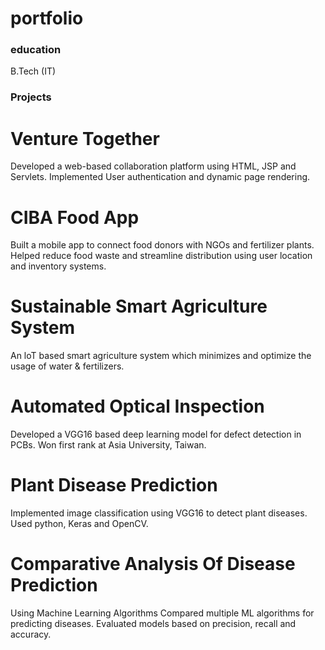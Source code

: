 # portfolio

### education
B.Tech (IT) 

### Projects 
# Venture Together 
Developed a web-based collaboration platform using HTML, JSP and Servlets. Implemented User authentication and dynamic page rendering. 
# CIBA Food App 
Built a mobile app to connect food donors with NGOs and fertilizer plants. Helped reduce food waste and streamline distribution using user location and inventory systems. 
# Sustainable Smart Agriculture System 
An loT based smart agriculture system which minimizes and optimize the usage of water & fertilizers. 
# Automated Optical Inspection 
Developed a VGG16 based deep learning model for defect detection in PCBs. Won first rank at Asia University, Taiwan. 
# Plant Disease Prediction 
Implemented image classification using VGG16 to detect plant diseases. Used python, Keras and OpenCV. 
# Comparative Analysis Of Disease Prediction
 Using Machine Learning Algorithms Compared multiple ML algorithms for predicting diseases. Evaluated models based on precision, recall and accuracy. 
